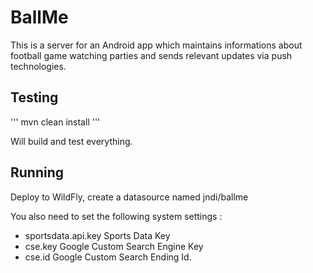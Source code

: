 # BallMe

This is a server for an Android app which maintains informations about football game watching parties and sends relevant updates via push technologies.

## Testing

'''
mvn clean install
'''

Will build and test everything.

## Running

Deploy to WildFly, create a datasource named jndi/ballme

You also need to set the following system settings : 
         
 * sportsdata.api.key Sports Data Key
 * cse.key Google Custom Search Engine Key
 * cse.id Google Custom Search Ending Id.


